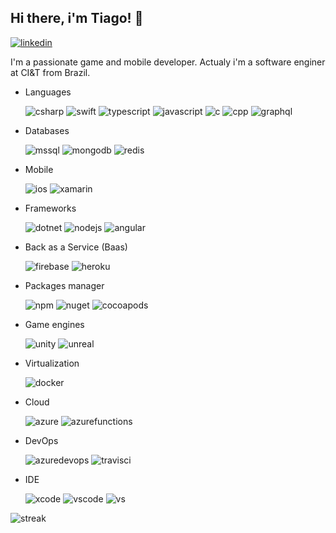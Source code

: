 ## Hi there, i'm Tiago! 👋

<p align="center">

[![linkedin](https://img.shields.io/badge/LinkedIn-0077B5?style=flat&logo=linkedin&logoColor=FFFFFF)](https://www.linkedin.com/in/tiago-o-16687b5/)

</p>

I'm a passionate game and mobile developer. Actualy i'm a software enginer at CI&T from Brazil.

<p>

* Languages

    ![csharp](https://img.shields.io/badge/C%23-239120?style=flat&logo=c-sharp&logoColor=white)
    ![swift](https://img.shields.io/badge/Swift-FA7343?style=flat&logo=swift&logoColor=white)
    ![typescript](https://img.shields.io/badge/TypeScript-007ACC?style=flat&logo=typescript&logoColor=white)
    ![javascript](https://img.shields.io/badge/JavaScript-F7DF1E?style=flat&logo=javascript&logoColor=black)
    ![c](https://img.shields.io/badge/C-00599C?style=flat&logo=c&logoColor=white)
    ![cpp](https://img.shields.io/badge/C%2B%2B-00599C?style=flat&logo=c%2B%2B&logoColor=white)
    ![graphql](https://img.shields.io/badge/GraphQl-E10098?style=flat&logo=graphql&logoColor=white)

* Databases

    ![mssql](https://img.shields.io/badge/Microsoft%20SQL%20Sever-CC2927?style=flat&logo=microsoft%20sql%20server&logoColor=white)
    ![mongodb](https://img.shields.io/badge/MongoDB-4EA94B?style=flat&logo=mongodb&logoColor=white)
    ![redis](https://img.shields.io/badge/redis-%23DD0031.svg?&style=flat&logo=redis&logoColor=white)

* Mobile

    ![ios](https://img.shields.io/badge/iOS-000000?style=flat&logo=ios&logoColor=white)
    ![xamarin](https://img.shields.io/badge/Xamarin-3498DB?style=flat&logo=xamarin&logoColor=white)

* Frameworks

    ![dotnet](https://img.shields.io/badge/.NET-5C2D91?style=flat&logo=dot-net&logoColor=white)
    ![nodejs](https://img.shields.io/badge/Node.js-43853D?style=flat&logo=node-dot-js&logoColor=white)
    ![angular](https://img.shields.io/badge/Angular-DD0031?style=flat&logo=angular&logoColor=white)

* Back as a Service (Baas)
    
    ![firebase](https://img.shields.io/badge/firebase-ffca28?style=flat&logo=firebase&logoColor=black)
    ![heroku](https://img.shields.io/badge/Heroku-430098?style=flat&logo=heroku&logoColor=white)
    
* Packages manager

    ![npm](https://img.shields.io/badge/npm-CB3837?style=flat&logo=npm&logoColor=white)
    ![nuget](https://img.shields.io/badge/NuGet-004880?style=flat&logo=nuget&logoColor=white)
    ![cocoapods](https://img.shields.io/badge/cocoapods-FA2A02?style=flat&logo=cocoapods&logoColor=white)

* Game engines

    ![unity](https://img.shields.io/badge/Unity-100000?style=flat&logo=unity&logoColor=white)
    ![unreal](https://img.shields.io/badge/-Unreal%20Engine-313131?style=flat&logo=unreal-engine&logoColor=white)

* Virtualization

    ![docker](https://img.shields.io/badge/Docker-2CA5E0?style=flat&logo=docker&logoColor=white)

* Cloud

    ![azure](https://img.shields.io/badge/microsoft%20azure-0089D6?style=flat&logo=microsoft-azure&logoColor=white)
    ![azurefunctions](https://img.shields.io/badge/Azure_Functions-0062AD?style=flat&logo=azure-functions&logoColor=white)
    
* DevOps
    
    ![azuredevops](https://img.shields.io/badge/Azure_DevOps-0078D7?style=flat&logo=azure-devops&logoColor=white)
    ![travisci](https://img.shields.io/badge/travis_CI-FFFFFF?style=for-the-badge&logo=travisci&logoColor=878888)

* IDE

    ![xcode](https://img.shields.io/badge/Xcode-007ACC?style=flat&logo=Xcode&logoColor=white)
    ![vscode](https://img.shields.io/badge/Visual_Studio_Code-0078D4?style=flat&logo=visual%20studio%20code&logoColor=white)
    ![vs](https://img.shields.io/badge/Visual_Studio-5C2D91?style=flat&logo=visual%20studio&logoColor=white)

</p>

![streak](https://github-readme-streak-stats.herokuapp.com/?user=tsabian&theme=onedark)
